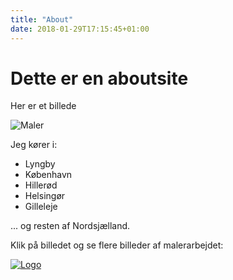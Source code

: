 ```yaml
---
title: "About"
date: 2018-01-29T17:15:45+01:00
---
```


# Dette er en aboutsite


Her er et billede

![Maler](../img/maler1.jpg)

Jeg kører i:

* Lyngby
* København
* Hillerød
* Helsingør
* Gilleleje

... og resten af Nordsjælland.


Klik på billedet og se flere billeder af malerarbejdet:

[![Logo](../img/logo.png)](https://www.malermortensen.dk)


